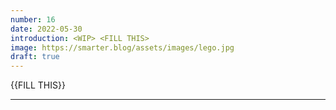```yaml
---
number: 16
date: 2022-05-30
introduction: <WIP> <FILL THIS>
image: https://smarter.blog/assets/images/lego.jpg
draft: true
---
```


{{FILL THIS}}

<hr />
